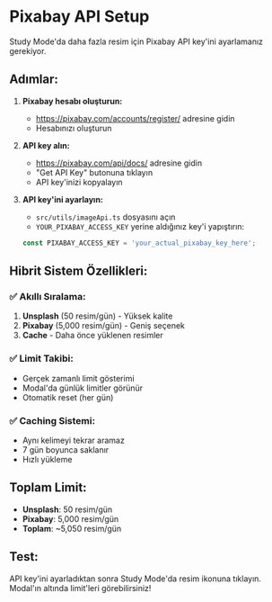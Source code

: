 # Pixabay API Setup

Study Mode'da daha fazla resim için Pixabay API key'ini ayarlamanız gerekiyor.

## Adımlar:

1. **Pixabay hesabı oluşturun:**
   - https://pixabay.com/accounts/register/ adresine gidin
   - Hesabınızı oluşturun

2. **API key alın:**
   - https://pixabay.com/api/docs/ adresine gidin
   - "Get API Key" butonuna tıklayın
   - API key'inizi kopyalayın

3. **API key'ini ayarlayın:**
   - `src/utils/imageApi.ts` dosyasını açın
   - `YOUR_PIXABAY_ACCESS_KEY` yerine aldığınız key'i yapıştırın:
   ```typescript
   const PIXABAY_ACCESS_KEY = 'your_actual_pixabay_key_here';
   ```

## Hibrit Sistem Özellikleri:

### ✅ **Akıllı Sıralama:**
1. **Unsplash** (50 resim/gün) - Yüksek kalite
2. **Pixabay** (5,000 resim/gün) - Geniş seçenek
3. **Cache** - Daha önce yüklenen resimler

### ✅ **Limit Takibi:**
- Gerçek zamanlı limit gösterimi
- Modal'da günlük limitler görünür
- Otomatik reset (her gün)

### ✅ **Caching Sistemi:**
- Aynı kelimeyi tekrar aramaz
- 7 gün boyunca saklanır
- Hızlı yükleme

## Toplam Limit:

- **Unsplash**: 50 resim/gün
- **Pixabay**: 5,000 resim/gün
- **Toplam**: ~5,050 resim/gün

## Test:

API key'ini ayarladıktan sonra Study Mode'da resim ikonuna tıklayın. Modal'ın altında limit'leri görebilirsiniz!

